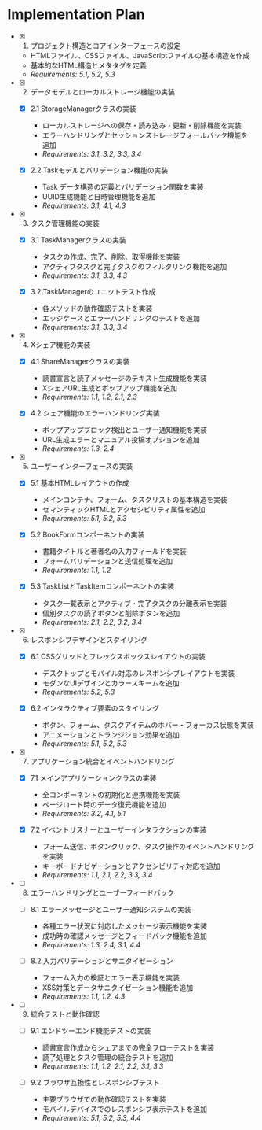 # Implementation Plan

- [x] 1. プロジェクト構造とコアインターフェースの設定
  - HTMLファイル、CSSファイル、JavaScriptファイルの基本構造を作成
  - 基本的なHTML構造とメタタグを定義
  - _Requirements: 5.1, 5.2, 5.3_

- [x] 2. データモデルとローカルストレージ機能の実装
  - [x] 2.1 StorageManagerクラスの実装
    - ローカルストレージへの保存・読み込み・更新・削除機能を実装
    - エラーハンドリングとセッションストレージフォールバック機能を追加
    - _Requirements: 3.1, 3.2, 3.3, 3.4_

  - [x] 2.2 Taskモデルとバリデーション機能の実装
    - Task データ構造の定義とバリデーション関数を実装
    - UUID生成機能と日時管理機能を追加
    - _Requirements: 3.1, 4.1, 4.3_

- [x] 3. タスク管理機能の実装
  - [x] 3.1 TaskManagerクラスの実装
    - タスクの作成、完了、削除、取得機能を実装
    - アクティブタスクと完了タスクのフィルタリング機能を追加
    - _Requirements: 3.1, 3.3, 4.3_

  - [x] 3.2 TaskManagerのユニットテスト作成
    - 各メソッドの動作確認テストを実装
    - エッジケースとエラーハンドリングのテストを追加
    - _Requirements: 3.1, 3.3, 3.4_

- [x] 4. Xシェア機能の実装
  - [x] 4.1 ShareManagerクラスの実装
    - 読書宣言と読了メッセージのテキスト生成機能を実装
    - XシェアURL生成とポップアップ機能を追加
    - _Requirements: 1.1, 1.2, 2.1, 2.3_

  - [x] 4.2 シェア機能のエラーハンドリング実装
    - ポップアップブロック検出とユーザー通知機能を実装
    - URL生成エラーとマニュアル投稿オプションを追加
    - _Requirements: 1.3, 2.4_

- [x] 5. ユーザーインターフェースの実装
  - [x] 5.1 基本HTMLレイアウトの作成
    - メインコンテナ、フォーム、タスクリストの基本構造を実装
    - セマンティックHTMLとアクセシビリティ属性を追加
    - _Requirements: 5.1, 5.2, 5.3_

  - [x] 5.2 BookFormコンポーネントの実装
    - 書籍タイトルと著者名の入力フィールドを実装
    - フォームバリデーションと送信処理を追加
    - _Requirements: 1.1, 1.2_

  - [x] 5.3 TaskListとTaskItemコンポーネントの実装
    - タスク一覧表示とアクティブ・完了タスクの分離表示を実装
    - 個別タスクの読了ボタンと削除ボタンを追加
    - _Requirements: 2.1, 2.2, 3.2, 3.4_

- [x] 6. レスポンシブデザインとスタイリング
  - [x] 6.1 CSSグリッドとフレックスボックスレイアウトの実装
    - デスクトップとモバイル対応のレスポンシブレイアウトを実装
    - モダンなUIデザインとカラースキームを追加
    - _Requirements: 5.2, 5.3_

  - [x] 6.2 インタラクティブ要素のスタイリング
    - ボタン、フォーム、タスクアイテムのホバー・フォーカス状態を実装
    - アニメーションとトランジション効果を追加
    - _Requirements: 5.1, 5.2, 5.3_

- [x] 7. アプリケーション統合とイベントハンドリング
  - [x] 7.1 メインアプリケーションクラスの実装
    - 全コンポーネントの初期化と連携機能を実装
    - ページロード時のデータ復元機能を追加
    - _Requirements: 3.2, 4.1, 5.1_

  - [x] 7.2 イベントリスナーとユーザーインタラクションの実装
    - フォーム送信、ボタンクリック、タスク操作のイベントハンドリングを実装
    - キーボードナビゲーションとアクセシビリティ対応を追加
    - _Requirements: 1.1, 2.1, 2.2, 3.3, 3.4_

- [ ] 8. エラーハンドリングとユーザーフィードバック
  - [ ] 8.1 エラーメッセージとユーザー通知システムの実装
    - 各種エラー状況に対応したメッセージ表示機能を実装
    - 成功時の確認メッセージとフィードバック機能を追加
    - _Requirements: 1.3, 2.4, 3.1, 4.4_

  - [ ] 8.2 入力バリデーションとサニタイゼーション
    - フォーム入力の検証とエラー表示機能を実装
    - XSS対策とデータサニタイゼーション機能を追加
    - _Requirements: 1.1, 1.2, 4.3_

- [ ] 9. 統合テストと動作確認
  - [ ] 9.1 エンドツーエンド機能テストの実装
    - 読書宣言作成からシェアまでの完全フローテストを実装
    - 読了処理とタスク管理の統合テストを追加
    - _Requirements: 1.1, 1.2, 2.1, 2.2, 3.1, 3.3_

  - [ ] 9.2 ブラウザ互換性とレスポンシブテスト
    - 主要ブラウザでの動作確認テストを実装
    - モバイルデバイスでのレスポンシブ表示テストを追加
    - _Requirements: 5.1, 5.2, 5.3, 4.4_